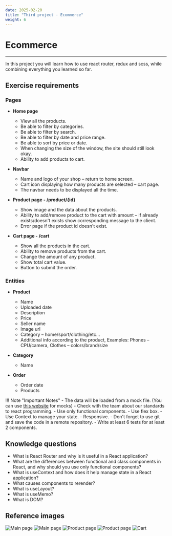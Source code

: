 ```yaml
---
date: 2025-02-20
title: "Third project - Ecommerce"
weight: 6
---
```


# Ecommerce
---


In this project you will learn how to use react router, redux and scss, while combining everything you learned so far.

## Exercise requirements

### Pages

- **Home page**
    - View all the products.
    - Be able to filter by categories.
    - Be able to filter by search.
    - Be able to filter by date and price range.
    - Be able to sort by price or date.
    - When changing the size of the window, the site should still look okay.
    - Ability to add products to cart.


- **Navbar**
    - Name and logo of your shop – return to home screen.
    - Cart icon displaying how many products are selected – cart page.
    - The navbar needs to be displayed all the time.


- **Product page - /product/{id}**
    - Show image and the data about the products.
    - Ability to add/remove product to the cart with amount – if already exists/doesn't exists show corresponding message to the client.
    - Error page if the product id doesn't exist.

- **Cart page - /cart**
    - Show all the products in the cart.
    - Ability to remove products from the cart.
    - Change the amount of any product.
    - Show total cart value.
    - Button to submit the order.

###  Entities
-	**Product**
    -	Name
    -	Uploaded date
    -	Description
    -	Price
    -	Seller name
    -	Image url
    -	Category – home/sport/clothing/etc…
    -	Additional info according to the product, Examples: 
Phones – CPU/camera, Clothes – colors/brand/size

-	**Category**
    -	Name

-	**Order**
    -	Order date
    -	Products

!!! Note "Important Notes"
    -	The data will be loaded from a mock file. (You can use [this website](https://www.mockaroo.com/) for mocks)
    -	Check with the team about our standards to react programming.
    -	Use only functional components.
    -	Use flex box.
    -	Use Context to manage your state.
    -	Responsive.
    -	Don't forget to use git and save the code in a remote repository.
    -   Write at least 6 tests for at least 2 components.


## Knowledge questions
-	What is React Router and why is it useful in a React application?
-	What are the differences between functional and class components in React, and why should you use only functional components?
-	What is useContext and how does it help manage state in a React application?
-	What causes components to rerender?
-	What is useLayout?
-	What is useMemo?
-	What is DOM?

## Reference images

![Main page](/assets/images/OptimusTraining/Ecommerce/productsPage.png)
![Main page](/assets/images/OptimusTraining/Ecommerce/productsPageTwo.png)
![Product page](/assets/images/OptimusTraining/Ecommerce/productPage.png)
![Product page](/assets/images/OptimusTraining/Ecommerce/productPageTwo.png)
![Cart](/assets/images/OptimusTraining/Ecommerce/cart.png)


